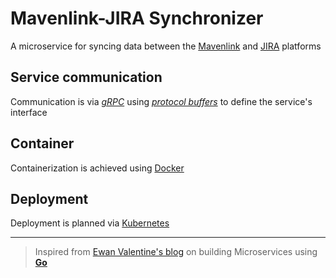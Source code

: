 # Mavenlink-JIRA Synchronizer
A microservice for syncing data between the [Mavenlink](https://www.mavenlink.com/) and [JIRA](http://git.costrategix.net/) platforms

## Service communication
Communication is via [*gRPC*](https://grpc.io/) using [*protocol buffers*](https://developers.google.com/protocol-buffers/) to define the service's interface

## Container
Containerization is achieved using [Docker](https://www.docker.com/)

## Deployment
Deployment is planned via [Kubernetes](https://kubernetes.io/)

----

> Inspired from [Ewan Valentine's blog](https://ewanvalentine.io/microservices-in-golang-part-1/) on building Microservices using [**Go**](https://golang.org/)


